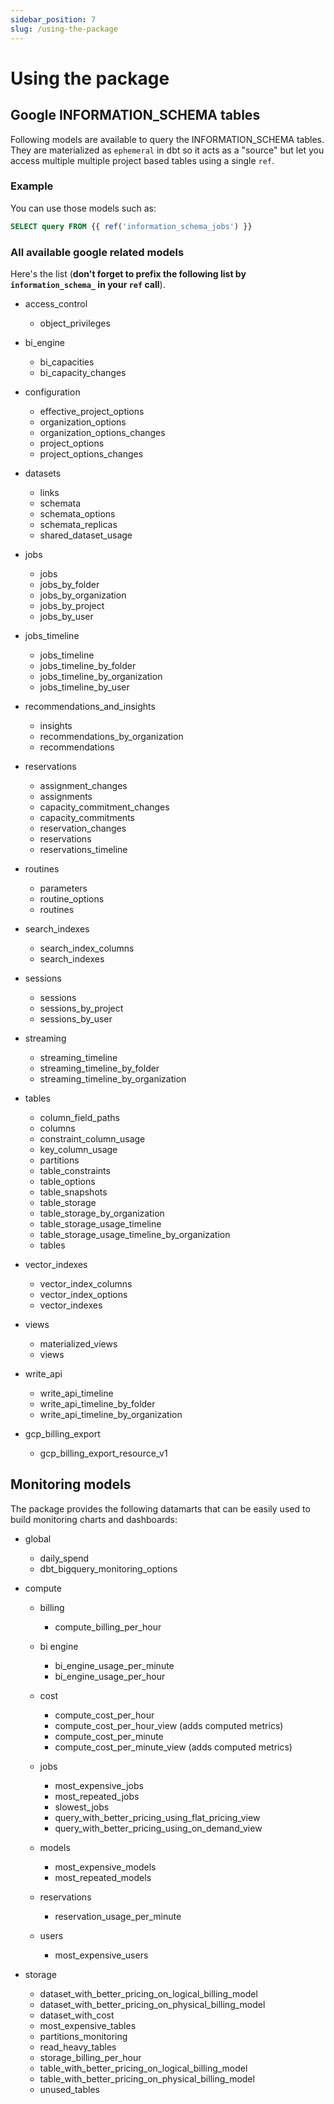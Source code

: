 ```yaml
---
sidebar_position: 7
slug: /using-the-package
---
```


# Using the package

## Google INFORMATION_SCHEMA tables

Following models are available to query the INFORMATION_SCHEMA tables. They are materialized as `ephemeral` in dbt so it acts as a "source" but let you access multiple multiple project based tables using a single `ref`.

### Example

You can use those models such as:

```sql
SELECT query FROM {{ ref('information_schema_jobs') }}
```

### All available google related models

Here's the list (**don't forget to prefix the following list by `information_schema_` in your `ref` call**).

- access_control

   - object_privileges

- bi_engine

   - bi_capacities
   - bi_capacity_changes

- configuration

   - effective_project_options
   - organization_options
   - organization_options_changes
   - project_options
   - project_options_changes

- datasets

   - links
   - schemata
   - schemata_options
   - schemata_replicas
   - shared_dataset_usage

- jobs

   - jobs
   - jobs_by_folder
   - jobs_by_organization
   - jobs_by_project
   - jobs_by_user

- jobs_timeline

   - jobs_timeline
   - jobs_timeline_by_folder
   - jobs_timeline_by_organization
   - jobs_timeline_by_user

- recommendations_and_insights

   - insights
   - recommendations_by_organization
   - recommendations

- reservations

   - assignment_changes
   - assignments
   - capacity_commitment_changes
   - capacity_commitments
   - reservation_changes
   - reservations
   - reservations_timeline

- routines

   - parameters
   - routine_options
   - routines

- search_indexes

   - search_index_columns
   - search_indexes

- sessions

   - sessions
   - sessions_by_project
   - sessions_by_user

- streaming

   - streaming_timeline
   - streaming_timeline_by_folder
   - streaming_timeline_by_organization

- tables

   - column_field_paths
   - columns
   - constraint_column_usage
   - key_column_usage
   - partitions
   - table_constraints
   - table_options
   - table_snapshots
   - table_storage
   - table_storage_by_organization
   - table_storage_usage_timeline
   - table_storage_usage_timeline_by_organization
   - tables

- vector_indexes

   - vector_index_columns
   - vector_index_options
   - vector_indexes

- views

   - materialized_views
   - views

- write_api

   - write_api_timeline
   - write_api_timeline_by_folder
   - write_api_timeline_by_organization


- gcp_billing_export

   - gcp_billing_export_resource_v1

## Monitoring models

The package provides the following datamarts that can be easily used to build monitoring charts and dashboards:

- global

  - daily_spend
  - dbt_bigquery_monitoring_options

- compute

  - billing
    - compute_billing_per_hour

  - bi engine
    - bi_engine_usage_per_minute
    - bi_engine_usage_per_hour

  - cost
    - compute_cost_per_hour
    - compute_cost_per_hour_view (adds computed metrics)
    - compute_cost_per_minute
    - compute_cost_per_minute_view (adds computed metrics)

  - jobs
    - most_expensive_jobs
    - most_repeated_jobs
    - slowest_jobs
    - query_with_better_pricing_using_flat_pricing_view
    - query_with_better_pricing_using_on_demand_view

  - models
    - most_expensive_models
    - most_repeated_models

  - reservations
    - reservation_usage_per_minute

  - users
    - most_expensive_users

- storage

  - dataset_with_better_pricing_on_logical_billing_model
  - dataset_with_better_pricing_on_physical_billing_model
  - dataset_with_cost
  - most_expensive_tables
  - partitions_monitoring
  - read_heavy_tables
  - storage_billing_per_hour
  - table_with_better_pricing_on_logical_billing_model
  - table_with_better_pricing_on_physical_billing_model
  - unused_tables
